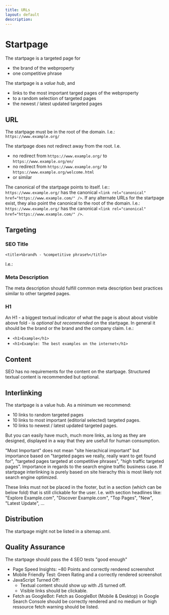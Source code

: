 ```yaml
---
title: URLs
layout: default
description:
---
```


# Startpage

The startpage is a targeted page for 

* the brand of the webproperty
* one competitive phrase

The startpage is a *value hub*, and 

 * links to the most important targed pages of the webproperty 
 * to a random selection of targeted pages
 * the newest / latest updated targeted pages

## URL

The startpage must be in the root of the domain. I.e.: `https://www.example.org/`

The startpage does not redirect away from the root. I.e. 

 * no redirect from `https://www.example.org/` to `https://www.example.org/en/`
 * no redirect from `https://www.example.org/` to `https://www.example.org/welcome.html`
 * or similar 

The canonical of the startpage points to itself. I.e:: `https://www.example.org/` has the canonical `<link rel="canonical" href="https://www.example.com/" />`. If any alternate URLs for the startpage exist, they also point the canonical to the root of the domain. I.e.: `https://www.example.org/` has the canonical `<link rel="canonical" href="https://www.example.com/" />`. 

## Targeting

### SEO Title
`<title>%brand% - %competitive phrase%</title>`

I.e.: <title>Example - Buy Example online</title>

### Meta Description

The meta description should fulfill common meta description best practices similar to other targeted pages.

### H1

An H1 - a biggest textual indicator of what the page is about about visible above fold - is *optional but recommended* on the startpage. In general it should be the brand or the brand and the company claim. I.e.: 

* `<h1>Example</h1>`
* `<h1>Example: The best examples on the internet</h1>`

## Content

SEO has no requirements for the content on the startpage. Structured textual content is recommended but optional.

## Interlinking

The startpage is a value hub. As a minimum we recommend: 

 * 10 links to random targeted pages
 * 10 links to most important (editorial selected) targeted pages.  
 * 10 links to newest / latest updated targeted pages.

 But you can easily have much, much more links, as long as they are designed, displayed in a way that they are usefull for human consumption.

 "Most Important" does not mean "site hierachical important" but importance based on "targeted pages we really, really want to get found for", "targeted pages targeted at competitive phrases", "high traffic targeted pages". Importance in regards to the search engine traffic business case. If startpage interlinking is purely based on site hierachy this is most likely not search engine optimized.

These links must not be placed in the footer, but in a section (which can be below fold) that is still clickable for the user. I.e. with section headlines like: "Explore Example.com", "Discover Example.com", "Top Pages", "New", "Latest Update", ...

## Distribution

The startpage might not be listed in a sitemap.xml. 

## Quality Assurance

The startpage should pass the 4 SEO tests "good enough"

* Page Speed Insights: \~80 Points and correctly rendered screenshot
* Mobile Friendly Test: Green Rating and a correctly rendered screenshot
* JavaScript Turned Off:
	* Textual content should show up with JS turned off. 
	* Visible links should be clickable. 
* Fetch as GoogleBot: Fetch as GoogleBot (Mobile & Desktop) in Google Search Console should be correctly rendered and no medium or high ressource fetch warning should be listed.




